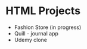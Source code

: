 
<h1>HTML Projects</h1>
 
<ul >
    <li>Fashion Store (in progress) </li>
    <li>Quill - journal app</li>
    <li>Udemy clone</li>

</ul>
